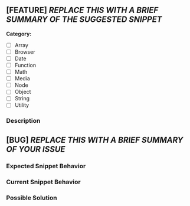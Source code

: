 <!--- Provide a general summary of the issue in the Title above -->
<!--- Add the prefix [BUG] or [FEATURE] to the Title -->

<!--- In case it's a feature suggestion, otherwise delete this section -->
<!--- Make sure there isn't already a snippet accomplishing your goal -->
## [FEATURE] _REPLACE THIS WITH A BRIEF SUMMARY OF THE SUGGESTED SNIPPET_
**Category:**
- [ ] Array
- [ ] Browser
- [ ] Date
- [ ] Function
- [ ] Math
- [ ] Media
- [ ] Node
- [ ] Object
- [ ] String
- [ ] Utility
### Description <!-- IF NEEDED -->
<!-- More detailed description of the snippet you want to be included in 30-seconds-of-code -->


<!--- In case it's a bug, otherwise delete this section-->
<!--- Make sure there isn't already an open issue for your problem -->
## [BUG] _REPLACE THIS WITH A BRIEF SUMMARY OF YOUR ISSUE_
### Expected Snippet Behavior
<!--- If you're describing a bug, tell us what should happen -->
<!--- If you're suggesting a change/improvement, tell us how it should work -->

### Current Snippet Behavior
<!--- If describing a bug, tell us what happens instead of the expected behavior -->
<!--- If suggesting a change/improvement, explain the difference from current behavior -->

### Possible Solution
<!--- Not obligatory, but suggest a fix/reason for the bug, -->
<!--- or ideas how to implement the addition or change -->
